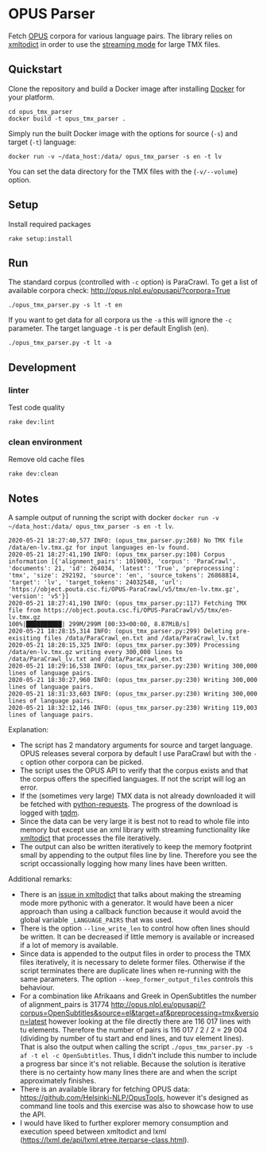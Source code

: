 # OPUS Parser

Fetch [OPUS](http://opus.nlpl.eu/) corpora for various language pairs. The library relies on [xmltodict](https://pypi.org/project/xmltodict/) in order to use the [streaming mode](https://github.com/martinblech/xmltodict#streaming-mode) for large TMX files.

## Quickstart

Clone the repository and build a Docker image after installing [Docker](https://www.docker.com/products/docker-desktop) for your platform.
```
cd opus_tmx_parser
docker build -t opus_tmx_parser .
```

Simply run the built Docker image with the options for source (`-s`) and target (`-t`) language:
```
docker run -v ~/data_host:/data/ opus_tmx_parser -s en -t lv
```
You can set the data directory for the TMX files with the (`-v/--volume`) option.

## Setup
Install required packages
```
rake setup:install
```

## Run
The standard corpus (controlled with `-c` option) is ParaCrawl. To get a list of available corpora check: http://opus.nlpl.eu/opusapi/?corpora=True
```
./opus_tmx_parser.py -s lt -t en
```

If you want to get data for all corpora us the `-a` this will ignore the `-c` parameter. The target language `-t` is per default English (en).

```
./opus_tmx_parser.py -t lt -a
```

## Development

### linter
Test code quality
```
rake dev:lint
```

### clean environment
Remove old cache files
```
rake dev:clean
```

## Notes

A sample output of running the script with docker `docker run -v ~/data_host:/data/ opus_tmx_parser -s en -t lv`.
```
2020-05-21 18:27:40,577 INFO: (opus_tmx_parser.py:260) No TMX file /data/en-lv.tmx.gz for input languages en-lv found.
2020-05-21 18:27:41,190 INFO: (opus_tmx_parser.py:108) Corpus information [{'alignment_pairs': 1019003, 'corpus': 'ParaCrawl', 'documents': 21, 'id': 264034, 'latest': 'True', 'preprocessing': 'tmx', 'size': 292192, 'source': 'en', 'source_tokens': 26868814, 'target': 'lv', 'target_tokens': 24032548, 'url': 'https://object.pouta.csc.fi/OPUS-ParaCrawl/v5/tmx/en-lv.tmx.gz', 'version': 'v5'}]
2020-05-21 18:27:41,190 INFO: (opus_tmx_parser.py:117) Fetching TMX file from https://object.pouta.csc.fi/OPUS-ParaCrawl/v5/tmx/en-lv.tmx.gz
100%|██████████| 299M/299M [00:33<00:00, 8.87MiB/s]
2020-05-21 18:28:15,314 INFO: (opus_tmx_parser.py:299) Deleting pre-exisiting files /data/ParaCrawl_en.txt and /data/ParaCrawl_lv.txt
2020-05-21 18:28:15,325 INFO: (opus_tmx_parser.py:309) Processing /data/en-lv.tmx.gz writing every 300,000 lines to /data/ParaCrawl_lv.txt and /data/ParaCrawl_en.txt
2020-05-21 18:29:16,538 INFO: (opus_tmx_parser.py:230) Writing 300,000 lines of language pairs.
2020-05-21 18:30:27,960 INFO: (opus_tmx_parser.py:230) Writing 300,000 lines of language pairs.
2020-05-21 18:31:33,603 INFO: (opus_tmx_parser.py:230) Writing 300,000 lines of language pairs.
2020-05-21 18:32:12,146 INFO: (opus_tmx_parser.py:230) Writing 119,003 lines of language pairs.
```
Explanation:
* The script has 2 mandatory arguments for source and target language. OPUS releases several corpora by default I use ParaCrawl but with the `-c` option other corpora can be picked.
* The script uses the OPUS API to verify that the corpus exists and that the corpus offers the specified languages. If not the script will log an error.
* If the (sometimes very large) TMX data is not already downloaded it will be fetched with [python-requests](https://requests.readthedocs.io/en/master/). The progress of the download is logged with [tqdm](https://github.com/tqdm/tqdm).
* Since the data can be very large it is best not to read to whole file into memory but except use an xml library with streaming functionality like [xmltodict](https://github.com/martinblech/xmltodict) that processes the file iteratively.
* The output can also be written iteratively to keep the memory footprint small by appending to the output files line by line. Therefore you see the script occassionally logging how many lines have been written.

Additional remarks:
* There is an [issue in xmltodict](https://github.com/martinblech/xmltodict/issues/88) that talks about making the streaming mode more pythonic with a generator. It would have been a nicer approach than using a callback function because it would avoid the global variable `_LANGUAGE_PAIRS` that was used.
* There is the option `--line_write_len` to control how often lines should be written. It can be decreased if little memory is available or increased if a lot of memory is available.
* Since data is appended to the output files in order to process the TMX files iteratively, it is necessary to delete former files. Otherwise if the script terminates there are duplicate lines when re-running with the same parameters. The option `--keep_former_output_files` controls this behaviour.
* For a combination like Afrikaans and Greek in OpenSubtitles the number of alignment_pairs is 31774 http://opus.nlpl.eu/opusapi/?corpus=OpenSubtitles&source=el&target=af&preprocessing=tmx&version=latest however looking at the file directly there are 116 017 lines with tu elements. Therefore the number of pairs is 116 017 / 2 / 2 = 29 004 (dividing by number of tu start and end lines, and tuv element lines). That is also the output when calling the script `./opus_tmx_parser.py -s af -t el -c OpenSubtitles`. Thus, I didn't include this number to include a progress bar since it's not reliable. Because the solution is iterative there is no certainty how many lines there are and when the script approximately finishes.
* There is an available library for fetching OPUS data: https://github.com/Helsinki-NLP/OpusTools, however it's designed as command line tools and this exercise was also to showcase how to use the API.
* I would have liked to further explorer memory consumption and execution speed between xmltodict and lxml (https://lxml.de/api/lxml.etree.iterparse-class.html).
